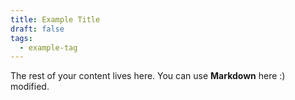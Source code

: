 ```yaml
---
title: Example Title
draft: false
tags:
  - example-tag
---
```

 
The rest of your content lives here. You can use **Markdown** here :)
modified.